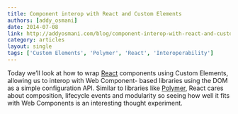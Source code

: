```yaml
---
title: Component interop with React and Custom Elements
authors: [addy_osmani]
date: 2014-07-08
link: http://addyosmani.com/blog/component-interop-with-react-and-custom-elements/
category: articles
layout: single
tags: ['Custom Elements', 'Polymer', 'React', 'Interoperability']
---
```


Today we’ll look at how to wrap [React](http://facebook.github.io/react/)
components using Custom Elements, allowing us to interop with Web Component-
based libraries using the DOM as a simple configuration API. Similar to
libraries like [Polymer](http://polymer-project.org/), React cares about
composition, lifecycle events and modularity so seeing how well it fits with Web
Components is an interesting thought experiment.
